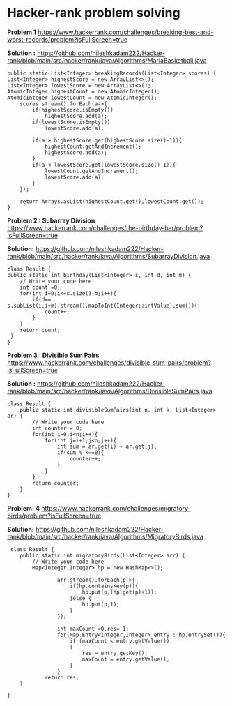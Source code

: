 # Hacker-rank problem solving ###

**Problem 1**
https://www.hackerrank.com/challenges/breaking-best-and-worst-records/problem?isFullScreen=true

**Solution :**
https://github.com/nileshkadam222/Hacker-rank/blob/main/src/hacker/rank/java/Algorithms/MariaBasketball.java

    public static List<Integer> breakingRecords(List<Integer> scores) {
    List<Integer> highestScore = new ArrayList<>();
    List<Integer> lowestScore = new ArrayList<>();
    AtomicInteger highestCount = new AtomicInteger();
    AtomicInteger lowestCount = new AtomicInteger();
        scores.stream().forEach(a->{
            if(highestScore.isEmpty())
                highestScore.add(a);
            if(lowestScore.isEmpty())
                lowestScore.add(a);

            if(a > highestScore.get(highestScore.size()-1)){
                highestCount.getAndIncrement();
                highestScore.add(a);
            }
            if(a < lowestScore.get(lowestScore.size()-1)){
                lowestCount.getAndIncrement();
                lowestScore.add(a);
            }
        });

        return Arrays.asList(highestCount.get(),lowestCount.get());
    }

**Problem 2 : Subarray Division**
https://www.hackerrank.com/challenges/the-birthday-bar/problem?isFullScreen=true

**Solution:**
https://github.com/nileshkadam222/Hacker-rank/blob/main/src/hacker/rank/java/Algorithms/SubarrayDivision.java

    class Result {
    public static int birthday(List<Integer> s, int d, int m) {
        // Write your code here
        int count =0;
        for(int i=0;i<=s.size()-m;i++){
            if(d== s.subList(i,i+m).stream().mapToInt(Integer::intValue).sum()){
                count++;
            }
        }
        return count;
     }
    }

**Problem 3 : Divisible Sum Pairs**
https://www.hackerrank.com/challenges/divisible-sum-pairs/problem?isFullScreen=true

**Solution :**
https://github.com/nileshkadam222/Hacker-rank/blob/main/src/hacker/rank/java/Algorithms/DivisibleSumPairs.java

    class Result {
        public static int divisibleSumPairs(int n, int k, List<Integer> ar) {
            // Write your code here
            int counter = 0;
            for(int i=0;i<n;i++){
                for(int j=i+1;j<n;j++){
                    int sum = ar.get(i) + ar.get(j);
                    if(sum % k==0){
                        counter++;
                    }
                }
            }
            return counter;
        } 
    }


**Problem: 4**
https://www.hackerrank.com/challenges/migratory-birds/problem?isFullScreen=true

**Solution:**
https://github.com/nileshkadam222/Hacker-rank/blob/main/src/hacker/rank/java/Algorithms/MigratoryBirds.java
   
     class Result {
        public static int migratoryBirds(List<Integer> arr) {
            // Write your code here
            Map<Integer,Integer> hp = new HashMap<>();
    
                    arr.stream().forEach(p->{
                        if(hp.containsKey(p)){
                            hp.put(p,(hp.get(p)+1));
                        }else {
                            hp.put(p,1);
                        }
                    });
    
                    int maxCount =0,res=-1;
                    for(Map.Entry<Integer,Integer> entry : hp.entrySet()){
                        if (maxCount < entry.getValue())
                        {
                            res = entry.getKey();
                            maxCount = entry.getValue();
                        }
                    }
                return res;
        }
    
    }
